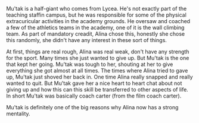 Mu'tak is a half-giant who comes from Lycea. He's not exactly part of the teaching staffin campus, but he was responsible for some of the physical extracuricular activities in the academy grounds. He oversaw and coached a few of the athletics teams in the academy, one of it is the wall climbing team. As part of mandatory creadit, Alina chose this, honestly she chose this randomly, she didn't have any interest in these sort of things.

At first, things are real rough, Alina was real weak, don't have any strength for the sport. Many times she just wanted to give up. But Mu'tak is the one that kept her going. Mu'tak was tough to her, shouting at her to give everything she got almost at all times. The times where Alina tried to gave up, Mu'tak just shoved her back in. One time Alina really snapped and really wanted to quit. But Mu'tak gave her a nice heart to heart chat about not giving up and how this can this skill be transferred to other aspects of life. In short Mu'tak was basically coach carter (from the film coach carter).

Mu'tak is definitely one of the big reasons why Alina now has a strong mentality.